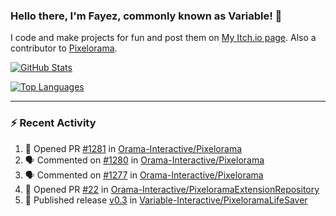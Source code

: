 ### Hello there, I'm Fayez, commonly known as Variable! 👋
I code and make projects for fun and post them on [My Itch.io page](https://variable-industries.itch.io/). Also a contributor to [Pixelorama](https://github.com/Orama-Interactive/Pixelorama).

[![GitHub Stats](https://github-readme-stats.vercel.app/api/?username=Variable-ind&show_icons=true&theme=merko)](https://github.com/anuraghazra/github-readme-stats)

[![Top Languages](https://github-readme-stats.vercel.app/api/top-langs/?username=Variable-ind&layout=compact&theme=merko)](https://github.com/anuraghazra/github-readme-stats)

---

### :zap: Recent Activity

<!--START_SECTION:activity-->
1. 💪 Opened PR [#1281](https://github.com/Orama-Interactive/Pixelorama/pull/1281) in [Orama-Interactive/Pixelorama](https://github.com/Orama-Interactive/Pixelorama)
2. 🗣 Commented on [#1280](https://github.com/Orama-Interactive/Pixelorama/issues/1280#issuecomment-2987712303) in [Orama-Interactive/Pixelorama](https://github.com/Orama-Interactive/Pixelorama)
3. 🗣 Commented on [#1277](https://github.com/Orama-Interactive/Pixelorama/issues/1277#issuecomment-2978098655) in [Orama-Interactive/Pixelorama](https://github.com/Orama-Interactive/Pixelorama)
4. 💪 Opened PR [#22](https://github.com/Orama-Interactive/PixeloramaExtensionRepository/pull/22) in [Orama-Interactive/PixeloramaExtensionRepository](https://github.com/Orama-Interactive/PixeloramaExtensionRepository)
5. 🚀 Published release [v0.3](https://github.com/Variable-Interactive/PixeloramaLifeSaver/releases/tag/v0.3) in [Variable-Interactive/PixeloramaLifeSaver](https://github.com/Variable-Interactive/PixeloramaLifeSaver)
<!--END_SECTION:activity-->

<!--
**Variable-ind/Variable-ind** is a ✨ _special_ ✨ repository because its `README.md` (this file) appears on your GitHub profile.

Here are some ideas to get you started:
- 🌱 I’m currently studying at ...
- 🔭 I’m currently working on ...
- 👯 I’m looking to collaborate on ...
- 🤔 I’m looking for help with ...
- 💬 Ask me about ...
- 📫 How to reach me: ...
- ⚡ Fun fact: ...
-->

